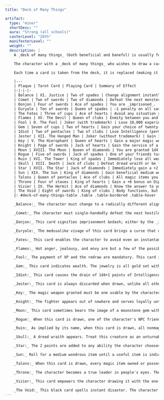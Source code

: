 ```yaml
---
title: "Deck of Many Things"

artifact:
  type: "minor"
  shortDesc: ""
  aura: "Strong (all schools)"
  casterLevel: "20th"
  manifesterLevel: ""
  weight: ""
  description: |
    A _deck of many things_ (both beneficial and baneful) is usually found in a box or leather pouch. Each deck contains a number of cards or plaques made of ivory or vellum. Each is engraved with glyphs, characters, and sigils. As soon as one of these cards is drawn from the pack, its magic is bestowed upon the person who drew it, for better or worse.

    The character with a _deck of many things_ who wishes to draw a card must announce how many cards she will draw before she begins. Cards must be drawn within 1 hour of each other, and a character can never again draw from this deck any more cards than she has announced. If the character does not willingly draw her allotted number (or if she is somehow prevented from doing so), the cards flip out of the deck on their own. _Exception:_ If the jester is drawn, the possessor of the deck may elect to draw two additional cards.

    Each time a card is taken from the deck, it is replaced (making it possible to draw the same card twice) unless the draw is the jester or the fool, in which case the card is discarded from the pack. A _deck of many things_ contains 22 cards. To simulate the magic cards, you may want to use tarot cards, as indicated in the second column of the accompanying table. If no tarot deck is available, substitute ordinary playing cards instead, as indicated in the third column. The effects of each card, summarized on the table, are fully described below.

    |---
    | Plaque | Tarot Card | Playing Card | Summary of Effect
    |-|-|-|-
    | Balance | XI. Justice | Two of spades | Change alignment instantly.
    | Comet | Two of swords | Two of diamonds | Defeat the next monster you meet to gain one level.
    | Donjon | Four of swords | Ace of spades | You are _imprisoned_.
    | Euryale | Ten of swords | Queen of spades | –1 penalty on all saving throws henceforth.
    | The Fates | Three of cups | Ace of hearts | Avoid any situation you choose . . . once.
    | Flames | XV. The Devil | Queen of clubs | Enmity between you and an outsider.
    | Fool | 0. The Fool | Joker (with trademark) | Lose 10,000 experience points and you must draw again.
    | Gem | Seven of cups | Two of hearts | Gain your choice of twenty-five pieces of jewelry or fifty gems.
    | Idiot | Two of pentacles | Two of clubs | Lose Intelligence (permanent drain). You may draw again.
    | Jester | XII. The Hanged Man | Joker (without trademark) | Gain 10,000 XP or two more draws from the deck.
    | Key | V. The Hierophant | Queen of hearts | Gain a major magic weapon.
    | Knight | Page of swords | Jack of hearts | Gain the service of a 4th-level fighter.
    | Moon | XVIII. The Moon | Queen of diamonds | You are granted 1d4 wishes.
    | Rogue | Five of swords | Jack of spades | One of your friends turns against you.
    | Ruin | XVI. The Tower | King of spades | Immediately lose all wealth and real property.
    | Skull | XIII. Death | Jack of clubs | Defeat dread wraith or be forever destroyed.
    | Star | XVII. The Star | Jack of diamonds | Immediately gain a +2 inherent bonus to one ability score.
    | Sun | XIX. The Sun | King of diamonds | Gain beneficial medium wondrous item and 50,000 XP.
    | Talons | Queen of pentacles | Ace of clubs | All magic items you possess disappear permanently.
    | Throne | Four of staves | King of hearts | Gain a +6 bonus on Diplomacy checks plus a small keep.
    | Vizier | IX. The Hermit | Ace of diamonds | Know the answer to your next dilemma.
    | The Void | Eight of swords | King of clubs | Body functions, but soul is trapped elsewhere.
    {: #deck-of-many-things-table .table .table-bordered .table-hover .table-striped data-caption="Table: Deck of Many Things" }

    _Balance:_ The character must change to a radically different alignment. If the character fails to act according to the new alignment, she gains a negative level.

    _Comet:_ The character must single-handedly defeat the next hostile monster or monsters encountered, or the benefit is lost. If successful, the character gains enough XP to attain the next experience level.

    _Donjon:_ This card signifies imprisonment &ndash; either by the _imprisonment_ spell or by some powerful being. All gear and spells are stripped from the victim in any case. Draw no more cards.

    _Euryale:_ The medusalike visage of this card brings a curse that only the fates card or a deity can remove. The –1 penalty on all saving throws is otherwise permanent.

    _Fates:_ This card enables the character to avoid even an instantaneous occurrence if so desired, for the fabric of reality is unraveled and respun. Note that it does not enable something to happen. It can only stop something from happening or reverse a past occurrence. The reversal is only for the character who drew the card; other party members may have to endure the situation.

    _Flames:_ Hot anger, jealousy, and envy are but a few of the possible motivational forces for the enmity. The enmity of the outsider can't be ended until one of the parties has been slain. Determine the outsider randomly, and assume that it attacks the character (or plagues her life in some way) within 1d20 days.

    _Fool:_ The payment of XP and the redraw are mandatory. This card is always discarded when drawn, unlike all others except the jester.

    _Gem:_ This card indicates wealth. The jewelry is all gold set with gems, each piece worth 2,000 gp, the gems 1,000 gp value each.

    _Idiot:_ This card causes the drain of 1d4+1 points of Intelligence immediately. The additional draw is optional.

    _Jester:_ This card is always discarded when drawn, unlike all others except the fool. The redraws are optional.

    _Key:_ The magic weapon granted must be one usable by the character. It suddenly appears out of nowhere in the character's hand.

    _Knight:_ The fighter appears out of nowhere and serves loyally until death. He or she is of the same race (or kind) and gender as the character.

    _Moon:_ This card sometimes bears the image of a moonstone gem with the appropriate number of _wishes_ shown as gleams therein; sometimes it depicts a moon with its phase indicating the number of _wishes_ (full = four; gibbous = three; half = two; quarter = one). These _wishes_ are the same as those granted by the 9th-level wizard spell and must be used within a number of minutes equal to the number received.

    _Rogue:_ When this card is drawn, one of the character's NPC friends (preferably a cohort) is totally alienated and forever after hostile. If the character has no cohorts, the enmity of some powerful personage (or community, or religious order) can be substituted. The hatred is secret until the time is ripe for it to be revealed with devastating effect.

    _Ruin:_ As implied by its name, when this card is drawn, all nonmagical possessions of the drawer are lost.

    _Skull:_ A dread wraith appears. Treat this creature as an unturnable undead. The character must fight it alone &ndash; if others help, they get dread wraiths to fight as well. If the character is slain, she is slain forever and cannot be revived, even with a _wish_ or a _miracle_.

    _Star:_ The 2 points are added to any ability the character chooses. They cannot be divided among two abilities.

    _Sun:_ Roll for a medium wondrous item until a useful item is indicated.

    _Talons:_ When this card is drawn, every magic item owned or possessed by the character is instantly and irrevocably gone.

    _Throne:_ The character becomes a true leader in people's eyes. The castle gained appears in any open area she wishes (but the decision where to place it must be made within 1 hour).

    _Vizier:_ This card empowers the character drawing it with the one-time ability to call upon a source of wisdom to solve any single problem or answer fully any question upon her request. The query or request must be made within one year. Whether the information gained can be successfully acted upon is another question entirely.

    _The Void:_ This black card spells instant disaster. The character's body continues to function, as though comatose, but her psyche is trapped in a prison somewhere &ndash; in an object on a far plane or planet, possibly in the possession of an outsider. A _wish_ or a _miracle_ does not bring the character back, instead merely revealing the plane of entrapment. Draw no more cards.
---
```

